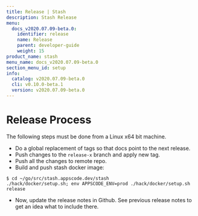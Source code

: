 ```yaml
---
title: Release | Stash
description: Stash Release
menu:
  docs_v2020.07.09-beta.0:
    identifier: release
    name: Release
    parent: developer-guide
    weight: 15
product_name: stash
menu_name: docs_v2020.07.09-beta.0
section_menu_id: setup
info:
  catalog: v2020.07.09-beta.0
  cli: v0.10.0-beta.1
  version: v2020.07.09-beta.0
---
```


# Release Process

The following steps must be done from a Linux x64 bit machine.

- Do a global replacement of tags so that docs point to the next release.
- Push changes to the `release-x` branch and apply new tag.
- Push all the changes to remote repo.
- Build and push stash docker image:
```console
$ cd ~/go/src/stash.appscode.dev/stash
./hack/docker/setup.sh; env APPSCODE_ENV=prod ./hack/docker/setup.sh release
```

- Now, update the release notes in Github. See previous release notes to get an idea what to include there.
